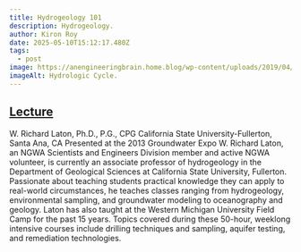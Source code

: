 ```yaml
---
title: Hydrogeology 101
description: Hydrogeology.
author: Kiron Roy
date: 2025-05-10T15:12:17.480Z
tags:
  - post
image: https://anengineeringbrain.home.blog/wp-content/uploads/2019/04/1.png
imageAlt: Hydrologic Cycle.
---
```

<!--StartFragment-->

## [Lecture](https://www.youtube.com/watch?v=G7CnE5NBxZs&list=WL&index=13&ab_channel=NationalGroundWaterAssociation)

W. Richard Laton, Ph.D., P.G., CPG California State University-Fullerton, Santa Ana, CA Presented at the 2013 Groundwater Expo W. Richard Laton, an NGWA Scientists and Engineers Division member and active NGWA volunteer, is currently an associate professor of hydrogeology in the Department of Geological Sciences at California State University, Fullerton. Passionate about teaching students practical knowledge they can apply to real-world circumstances, he teaches classes ranging from hydrogeology, environmental sampling, and groundwater modeling to oceanography and geology. Laton has also taught at the Western Michigan University Field Camp for the past 15 years. Topics covered during these 50-hour, weeklong intensive courses include drilling techniques and sampling, aquifer testing, and remediation technologies.

<!--EndFragment-->